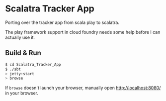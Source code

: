 # Scalatra Tracker App #

Porting over the tracker app from scala play to scalatra.

The play framework support in cloud foundry needs some help before I can actually use it.


## Build & Run ##

```sh
$ cd Scalatra_Tracker_App
$ ./sbt
> jetty:start
> browse
```

If `browse` doesn't launch your browser, manually open [http://localhost:8080/](http://localhost:8080/) in your browser.
